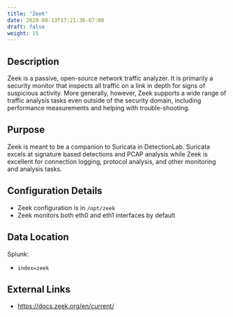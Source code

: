 ```yaml
---
title: "Zeek"
date: 2020-08-13T17:21:36-07:00
draft: false
weight: 15
---
```


## Description
Zeek is a passive, open-source network traffic analyzer. It is primarily a security monitor that inspects all traffic on a link in depth for signs of suspicious activity. More generally, however, Zeek supports a wide range of traffic analysis tasks even outside of the security domain, including performance measurements and helping with trouble-shooting.

## Purpose
Zeek is meant to be a companion to Suricata in DetectionLab. Suricata excels at signature based detections and PCAP analysis while Zeek is excellent for connection logging, protocol analysis, and other monitoring and analysis tasks. 

## Configuration Details
* Zeek configuration is in `/opt/zeek`
* Zeek monitors both eth0 and eth1 interfaces by default

## Data Location
Splunk:
  * `index=zeek`

## External Links  
* https://docs.zeek.org/en/current/